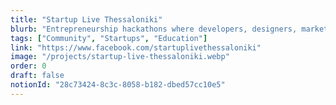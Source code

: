 ```yaml
---
title: "Startup Live Thessaloniki"
blurb: "Entrepreneurship hackathons where developers, designers, marketers, product managers, startup enthusiasts come together."
tags: ["Community", "Startups", "Education"]
link: "https://www.facebook.com/startuplivethessaloniki"
image: "/projects/startup-live-thessaloniki.webp"
order: 0
draft: false
notionId: "28c73424-8c3c-8058-b182-dbed57cc10e5"
---
```



